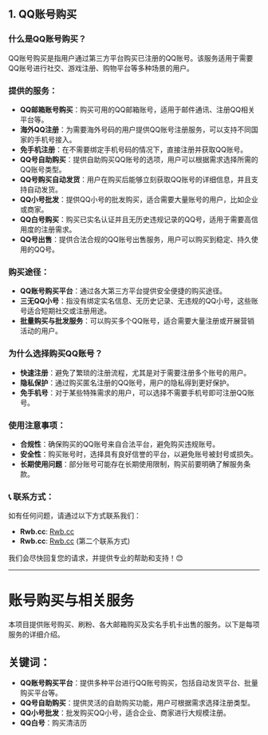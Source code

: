 ## 1. **QQ账号购买**

### 什么是QQ账号购买？

QQ账号购买是指用户通过第三方平台购买已注册的QQ账号。该服务适用于需要QQ账号进行社交、游戏注册、购物平台等多种场景的用户。

### 提供的服务：
- **QQ邮箱账号购买**：购买可用的QQ邮箱账号，适用于邮件通讯、注册QQ相关平台等。
- **海外QQ注册**：为需要海外号码的用户提供QQ账号注册服务，可以支持不同国家的手机号接入。
- **免手机注册**：在不需要绑定手机号码的情况下，直接注册并获取QQ账号。
- **QQ号自助购买**：提供自助购买QQ账号的选项，用户可以根据需求选择所需的QQ账号类型。
- **QQ号购买自动发货**：用户在购买后能够立刻获取QQ账号的详细信息，并且支持自动发货。
- **QQ小号批发**：提供QQ小号的批发购买，适合需要大量账号的用户，比如企业或商家。
- **QQ白号购买**：购买已实名认证并且无历史违规记录的QQ号，适用于需要高信用度的注册需求。
- **QQ号出售**：提供合法合规的QQ账号出售服务，用户可以购买到稳定、持久使用的QQ号。

### 购买途径：
- **QQ账号购买平台**：通过各大第三方平台提供安全便捷的购买途径。
- **三无QQ小号**：指没有绑定实名信息、无历史记录、无违规的QQ小号，这些账号适合短期社交或注册用途。
- **批量购买与批发服务**：可以购买多个QQ账号，适合需要大量注册或开展营销活动的用户。

### 为什么选择购买QQ账号？
- **快速注册**：避免了繁琐的注册流程，尤其是对于需要注册多个账号的用户。
- **隐私保护**：通过购买匿名注册的QQ账号，用户的隐私得到更好保护。
- **免手机号**：对于某些特殊需求的用户，可以选择不需要手机号即可注册QQ账号。

### 使用注意事项：
- **合规性**：确保购买的QQ账号来自合法平台，避免购买违规账号。
- **安全性**：购买账号时，选择具有良好信誉的平台，以避免账号被封号或损失。
- **长期使用问题**：部分账号可能存在长期使用限制，购买前要明确了解服务条款。

### 📞 **联系方式**：

如有任何问题，请通过以下方式联系我们：

- **Rwb.cc**: [Rwb.cc](https://rwb.cc)
- **Rwb.cc**: [Rwb.cc](https://rwb.cc) (第二个联系方式)

我们会尽快回复您的请求，并提供专业的帮助和支持！😊

---

# 账号购买与相关服务

本项目提供账号购买、刷粉、各大邮箱购买及实名手机卡出售的服务。以下是每项服务的详细介绍。

## 关键词：
- **QQ账号购买平台**：提供多种平台进行QQ账号购买，包括自动发货平台、批量购买平台等。
- **QQ号自助购买**：提供灵活的自助购买功能，用户可根据需求选择注册类型。
- **QQ小号批发**：批发购买QQ小号，适合企业、商家进行大规模注册。
- **QQ白号**：购买清洁历
